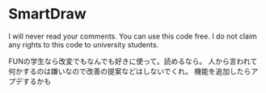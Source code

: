 # SmartDraw
I will never read your comments.
You can use this code free.
I do not claim any rights to this code to university students.

FUNの学生なら改変でもなんでも好きに使って。読めるなら。
人から言われて何かするのは嫌いなので改善の提案などはしないでくれ。
機能を追加したらアプデするかも
